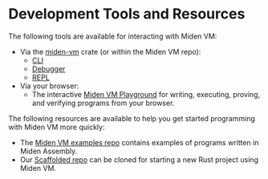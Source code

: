 # Development Tools and Resources

The following tools are available for interacting with Miden VM:

* Via the [miden-vm](https://crates.io/crates/miden-vm) crate (or within the Miden VM repo):
    * [CLI](../intro/usage.md#cli-interface)
    * [Debugger](./debugger.md)
    * [REPL](./repl.md)
* Via your browser:
    * The interactive [Miden VM Playground](https://0xmiden.github.io/examples/) for writing, executing, proving, and verifying programs from your browser.

The following resources are available to help you get started programming with Miden VM more quickly:

* The [Miden VM examples repo](https://github.com/0xmiden/examples) contains examples of programs written in Miden Assembly.
* Our [Scaffolded repo](https://github.com/0xmiden/zkhack-scaffold/) can be cloned for starting a new Rust project using Miden VM.
